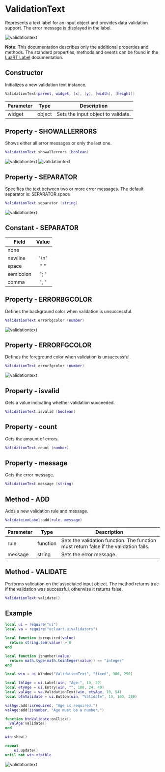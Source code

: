 # ValidationText

Represents a text label for an input object and provides data validation support.
The error message is displayed in the label.

![validationtext](/docs/validationtext/validationtext01.png)

**Note:**
This documentation describes only the additional properties and methods.
The standard properties, methods and events can be found in the [LuaRT Label](https://www.luart.org/doc/ui/Label.html) documentation.

## Constructor

Initializes a new validation text instance.

```Lua
ValidationText(parent, widget, [x], [y], [width], [height])
```

Parameter | Type | Description
---|---|---
widget | object | Sets the input object to validate.

## Property - SHOWALLERRORS

Shows either all error messages or only the last one.

```Lua
ValidationText.showallerrors (boolean)
```

![validationtext](/docs/validationtext/validationtext02.png)
![validationtext](/docs/validationtext/validationtext03.png)

## Property - SEPARATOR

Specifies the text between two or more error messages. The default separator is: SEPARATOR.space

```Lua
ValidationText.separator (string)
```

![validationtext](/docs/validationtext/validationtext05.png)

## Constant - SEPARATOR

Field | Value
---|:---:
none |
newline | "\n"
space | " "
semicolon | "; "
comma | ", "

## Property - ERRORBGCOLOR

Defines the background color when validation is unsuccessful.

```Lua
ValidationText.errorbgcolor (number)
```

![validationtext](/docs/validationtext/validationtext06.png)

## Property - ERRORFGCOLOR

Defines the foreground color when validation is unsuccessful.

```Lua
ValidationText.errorfgcolor (number)
```

![validationtext](/docs/validationtext/validationtext06.png)

## Property - isvalid

Gets a value indicating whether validation succeeded.

```Lua
ValidationText.isvalid (boolean)
```

## Property - count

Gets the amount of errors.

```Lua
ValidationText.count (number)
```

## Property - message

Gets the error message.

```Lua
ValidationText.message (string)
```

## Method - ADD

Adds a new validation rule and message.

```Lua
ValidateionLabel:add(rule, message)
```

Parameter | Type | Description
---|---|---
rule | function | Sets the validation function. The function must return false if the validation fails.
message | string | Sets the error message.

## Method - VALIDATE

Performs validation on the associated input object. The method returns true if the validation was successful, otherwise it returns false.

```Lua
ValidationText:validate()
```

## Example

```Lua
local ui = require("ui")
local va = require("ecluart.uivalidators")

local function isrequired(value)
  return string.len(value) > 0
end

local function isnumber(value)
  return math.type(math.tointeger(value)) == "integer"
end

local win = ui.Window("ValidationText", "fixed", 300, 250)

local lblAge = ui.Label(win, "Age:", 10, 29)
local etyAge = ui.Entry(win, "", 100, 24, 40)
local valAge = va.ValidationText(win, etyAge, 10, 54)
local btnValidate = ui.Button(win, "Validate", 10, 100, 280)

valAge:add(isrequired, "Age is required.")
valAge:add(isnumber, "Age must be a number.")

function btnValidate:onClick()
  valAge:validate()
end

win:show()

repeat
    ui.update()
until not win.visible
```

![validationtext](/docs/validationtext/validationtext01.png)
